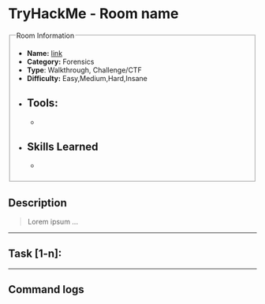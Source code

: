 # TryHackMe - Room name

<fieldset>

<legend>Room Information</legend>

- **Name:** [link](example.com)
- **Category:** Forensics
- **Type**: Walkthrough, Challenge/CTF
- **Difficulty:** Easy,Medium,Hard,Insane
- **Tools**:
  - 
  - 
- **Skills Learned**
  - 
  - 

</fieldset>

## Description

> Lorem ipsum ...

---

## Task [1-n]: 



---

## Command logs